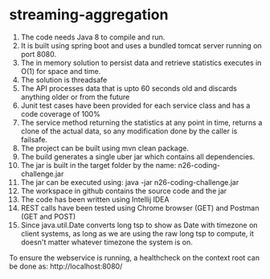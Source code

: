 # streaming-aggregation

1. The code needs Java 8 to compile and run.
2. It is built using spring boot and uses a bundled tomcat server running on port 8080.
3. The in memory solution to persist data and retrieve statistics executes in O(1) for space and time.
4. The solution is threadsafe
5. The API processes data that is upto 60 seconds old and discards anything older or from the future
6. Junit test cases have been provided for each service class and has a code coverage of 100%
7. The service method returning the statistics at any point in time, returns a clone of the actual data, so any modification done by the caller is failsafe.
8. The project can be built using mvn clean package.
9. The build generates a single uber jar which contains all dependencies.
10. The jar is built in the target folder by the name: n26-coding-challenge.jar
11. The jar can be executed using: java -jar n26-coding-challenge.jar
12. The workspace in github contains the source code and the jar
13. The code has been written using Intellij IDEA
14. REST calls have been tested using Chrome browser (GET) and Postman (GET and POST)
15. Since java.util.Date converts long tsp to show as Date with timezone on client systems, as long as we are using the raw long tsp to compute, it doesn't matter whatever timezone the system is on.

To ensure the webservice is running, a healthcheck on the context root can be done as:
http://localhost:8080/
